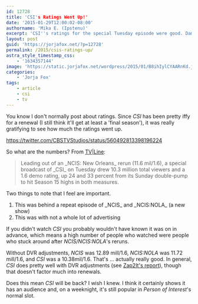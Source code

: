 ```yaml
---
id: 12728
title: 'CSI's Ratings Went Up!'
date: '2015-01-29T12:00:02-08:00'
authorname: 'Mika E. (Ipstenu)'
excerpt: 'CSI''s ratings for the special Tuesday episode were good. Damn good.'
layout: post
guid: 'https://jorjafox.net/?p=12728'
permalink: /2015/csis-ratings-up/
astra_style_timestamp_css:
    - '1634357144'
image: 'https://static.jorjafox.net/wordpress/2015/01/B8ihIylCYAARnKd.jpg'
categories:
    - 'Jorja Fox'
tags:
    - article
    - csi
    - tv
---
```


You know I don't normally post about ratings. Since _CSI_ has been pretty iffy for a renewal (I still think it'll get at least a 'final season'), it was really gratifying to see how much the ratings went up.

https://twitter.com/CBSTVStudios/status/560492813398196224

So what are the numbers? From <a href="http://tvline.com/2015/01/28/csi-season-15-ratings-high/">TV|Line</a>:

<blockquote>Leading out of an _NCIS: New Orleans_ rerun (11.6 mil/1.6), a special broadcast of _CSI_ on Tuesday drew 10.3 million total viewers and a 1.6 demo rating, up 24 and 33 percent from its Sunday double-pump to hit Season 15 highs in both measures.</blockquote>

Two things to note that I feel are important.

<ol>
	<li>This was behind a repeat episode of _NCIS_ and _NCIS:NOLA_ (a new show)</li>
	<li>This was with not a whole lot of advertising</li>
</ol>

If you didn't watch _CSI_ you probably wouldn't have known it was on in advance, which means a high number of people who watched were people who stuck around after _NCIS/NCIS:NOLA_'s reruns.

Without DVR adjustments, _NCIS_ was 12.89 mill/1.6, _NCIS:NOLA_ was 11.72 mill/1.6, and _CSI_ was a 10.38mil/1.6. That's ... actually really good. In general, _CSI_ does pretty well with DVR adjustments (see <a href="http://tvbythenumbers.zap2it.com/2015/01/12/csi-has-biggest-adults-18-49-viewership-increases-in-live-7-ratings-for-week-14-ending-december-28/349265/">Zap2It's report</a>), though that doesn't factor much into renewals.

Does this mean _CSI_ will be back? I wish I knew. I think it certainly shows it has an audience and, on a weeknight, it's still popular in _Person of Interest_'s normal slot.
